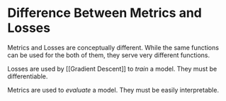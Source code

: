 # Difference Between Metrics and Losses

Metrics and Losses are conceptually different. While the same functions can be used for the both of them, they serve very different functions.

Losses are used by [[Gradient Descent]] to _train_ a model. They must be differentiable.

Metrics are used to _evaluate_ a model. They must be easily interpretable.